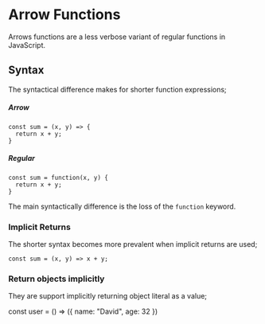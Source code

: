 # Arrow Functions

Arrows functions are a less verbose variant of regular functions in JavaScript.

## Syntax

The syntactical difference makes for shorter function expressions;

##### Arrow

```
const sum = (x, y) => {
  return x + y;
}
```

##### Regular

```
const sum = function(x, y) {
  return x + y;
}
```

The main syntactically difference is the loss of the `function` keyword.

### Implicit Returns

The shorter syntax becomes more prevalent when implicit returns are used;

```
const sum = (x, y) => x + y;
```

### Return objects implicitly

They are support implicitly returning object literal as a value;

const user = () => ({
name: "David",
age: 32
})
